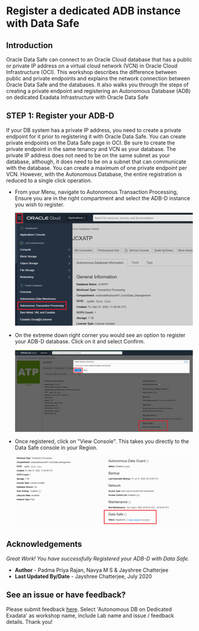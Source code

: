 # Register a dedicated ADB instance with  Data Safe 
## Introduction

Oracle Data Safe can connect to an Oracle Cloud database that has a public or private IP address on a virtual cloud network (VCN) in Oracle Cloud Infrastructure (OCI). This workshop describes the difference between public and private endpoints and explains the network connection between Oracle Data Safe and the databases. It also walks you through the steps of creating a private endpoint and registering an Autonomous Database (ADB) on dedicated Exadata Infrastructure with Oracle Data Safe

## STEP 1: Register your ADB-D

If your DB system has a private IP address, you need to create a private endpoint for it prior to registering it with Oracle Data Safe. You can create private endpoints on the Data Safe page in OCI. Be sure to create the private endpoint in the same tenancy and VCN as your database. The private IP address does not need to be on the same subnet as your database, although, it does need to be on a subnet that can communicate with the database. You can create a maximum of one private endpoint per VCN.
However, with the Autonomous Database, the entire registration is reduced to a single click operation.

- From your Menu, navigate to Autonomous Transaction Processing, Ensure you are in the right compartment and select the ADB-D instance you wish to register.

  ![](./images/Img1.png " ")

- On the extreme down right corner you would see an option to register your ADB-D database. Click on it and select Confirm.

  ![](./images/Img2.png " ")
  
- Once registered, click on "View Console". This takes you directly to the Data Safe console in your Region.

  ![](./images/Img3.png " ")
  
## Acknowledgements

*Great Work! You have successfully Registered your ADB-D with Data Safe.*

- **Author** - Padma Priya Rajan, Navya M S & Jayshree Chatterjee
- **Last Updated By/Date** - Jayshree Chatterjee, July 2020


## See an issue or have feedback?  
Please submit feedback [here](https://apexapps.oracle.com/pls/apex/f?p=133:1:::::P1_FEEDBACK:1).   Select 'Autonomous DB on Dedicated Exadata' as workshop name, include Lab name and issue / feedback details. Thank you!




